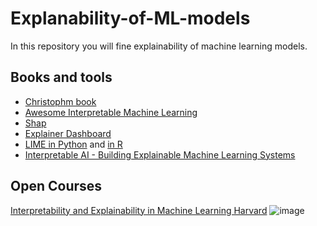 # Explanability-of-ML-models
In this repository you will fine explainability of machine learning models.
## Books and tools
+ [Christophm book](https://christophm.github.io/interpretable-ml-book/preface-by-the-author.html)
+ [Awesome Interpretable Machine Learning](https://github.com/lopusz/awesome-interpretable-machine-learning/blob/master/README.org)
+ [Shap](https://github.com/slundberg/shap)
+ [Explainer Dashboard](https://explainerdashboard.readthedocs.io/en/latest/)
+ [LIME in Python](https://github.com/marcotcr/lime) and [in R](https://github.com/thomasp85/lime)
+ [Interpretable AI - Building Explainable Machine Learning Systems](https://github.com/thampiman/interpretable-ai-book)
## Open Courses
[Interpretability and Explainability in Machine Learning Harvard](https://interpretable-ml-class.github.io/)
![image](https://user-images.githubusercontent.com/93058160/219294849-e5f82a83-8de3-4924-88f7-f8509cda8365.png)

